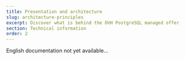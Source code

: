```yaml
---
title: Presentation and architecture
slug: architecture-principles
excerpt: Discover what is behind the OVH PostgreSQL managed offer
section: Technical information
order: 2
---
```


English documentation not yet available...
